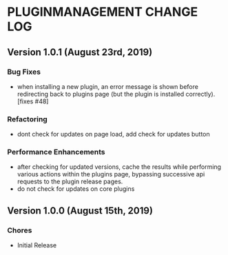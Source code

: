 # PLUGINMANAGEMENT CHANGE LOG

## Version 1.0.1 (August 23rd, 2019)

### Bug Fixes

- when installing a new plugin, an error message is shown before redirecting back to plugins page (but the plugin is installed correctly). [fixes #48]

### Refactoring

- dont check for updates on page load, add check for updates button

### Performance Enhancements

- after checking for updated versions, cache the results while performing various actions within the plugins page, bypassing successive api requests to the plugin release pages.
- do not check for updates on core plugins

## Version 1.0.0 (August 15th, 2019)

### Chores

- Initial Release

